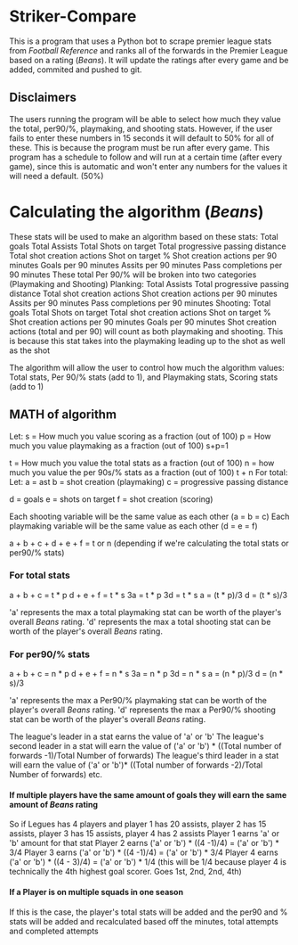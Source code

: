 # Striker-Compare

This is a program that uses a Python bot to scrape premier league stats from _Football Reference_ and ranks all of the forwards in the Premier League based on a rating (_Beans_). It will update the ratings after every game and be added, commited and pushed to git.

## Disclaimers
The users running the program will be able to select how much they value the total, per90/%, playmaking, and shooting stats. However, if the user fails to enter these numbers in 15 seconds it will default to 50% for all of these. This is because the program must be run after every game. This program has a schedule to follow and will run at a certain time (after every game), since this is automatic and won't enter any numbers for the values it will need a default. (50%)

# Calculating the algorithm (_Beans_)
These stats will be used to make an algorithm based on these stats:
  Total goals
  Total Assists
  Total Shots on target
  Total progressive passing distance
  Total shot creation actions
  Shot on target %
  Shot creation actions per 90 minutes
  Goals per 90 minutes
  Assits per 90 minutes
  Pass completions per 90 minutes
These total Per 90/% will be broken into two categories (Playmaking and Shooting)
  Planking:
    Total Assists
    Total progressive passing distance
    Total shot creation actions
    Shot creation actions per 90 minutes
    Assits per 90 minutes
    Pass completions per 90 minutes
  Shooting: 
    Total goals
    Total Shots on target
    Total shot creation actions
    Shot on target %
    Shot creation actions per 90 minutes
    Goals per 90 minutes
  Shot creation actions (total and per 90) will count as both playmaking and shooting. This is because this stat takes into the playmaking leading up to the shot as well as the shot

The algorithm will allow the user to control how much the algorithm values:
Total stats, Per 90/% stats (add to 1), and Playmaking stats, Scoring stats (add to 1)

## MATH of algorithm
Let: 
s = How much you value scoring as a fraction (out of 100)
p = How much you value playmaking as a fraction (out of 100)
s+p=1

t = How much you value the total stats as a fraction (out of 100)
n = how much you value the per 90s/% stats as a fraction (out of 100)
t + n
For total:
Let: 
a = ast
b = shot creation (playmaking)
c = progressive passing distance 

d = goals
e = shots on target
f = shot creation (scoring)

Each shooting variable will be the same value as each other (a = b = c)
Each playmaking variable will be the same value as each other (d = e = f)

a + b + c + d + e + f = t or n (depending if we're calculating the total stats or per90/% stats)
### For total stats
a + b + c = t * p
d + e + f = t * s
3a = t * p
3d = t * s
a = (t * p)/3
d = (t * s)/3

'a' represents the max a total playmaking stat can be worth of the player's overall _Beans_ rating. 
'd' represents the max a total shooting stat can be worth of the player's overall _Beans_ rating. 

### For per90/% stats
a + b + c = n * p
d + e + f = n * s
3a = n * p
3d = n * s
a = (n * p)/3
d = (n * s)/3

'a' represents the max a Per90/% playmaking stat can be worth of the player's overall _Beans_ rating. 
'd' represents the max a Per90/% shooting stat can be worth of the player's overall _Beans_ rating. 

The league's leader in a stat earns the value of 'a' or 'b'
The league's second leader in a stat will earn the value of ('a' or 'b') *  ((Total number of forwards -1)/Total Number of forwards)
The league's third leader in a stat will earn the value of ('a' or 'b')*  ((Total number of forwards -2)/Total Number of forwards)
etc.
#### If multiple players have the same amount of goals they will earn the same amount of _Beans_ rating
So if Legues has 4 players and player 1 has 20 assists, player 2 has 15 assists, player 3 has 15 assists, player 4 has 2 assists
Player 1 earns 'a' or 'b'  amount for that stat
Player 2 earns ('a' or 'b') *  ((4 -1)/4) = ('a' or 'b') * 3/4
Player 3 earns ('a' or 'b') *  ((4 -1)/4) = ('a' or 'b') * 3/4
Player 4 earns ('a' or 'b') *  ((4 - 3)/4) = ('a' or 'b') * 1/4 
(this will be 1/4 because player 4 is technically the 4th highest goal scorer. Goes 1st, 2nd, 2nd, 4th)

#### If a Player is on multiple squads in one season
If this is the case, the player's total stats will be added and the per90 and % stats will be added and recalculated based off the minutes, total attempts and completed attempts